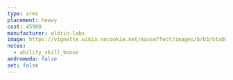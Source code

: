 ```yaml
---
type: arms
placement: heavy
cost: 45900
manufacturer: aldrin-labs
image: https://vignette.wikia.nocookie.net/masseffect/images/b/b3/StabGauntlets.png/revision/latest/scale-to-width-down/100?cb=20120408230211
notes:
  - ability_skill_bonus
andromeda: false
set: false
---
```

